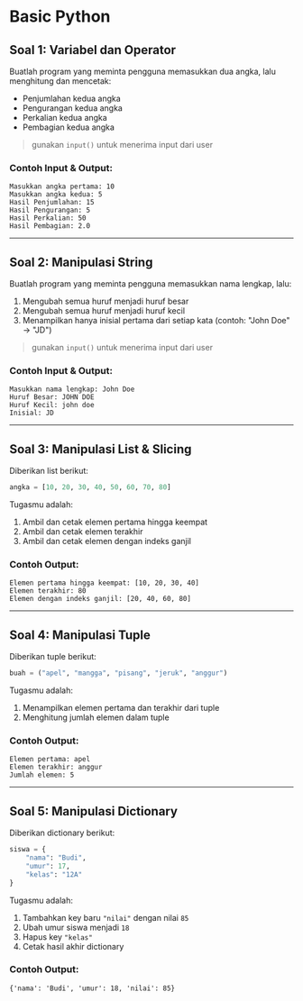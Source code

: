 # Basic Python

## **Soal 1: Variabel dan Operator**  

Buatlah program yang meminta pengguna memasukkan dua angka, lalu menghitung dan mencetak:  

- Penjumlahan kedua angka  
- Pengurangan kedua angka  
- Perkalian kedua angka  
- Pembagian kedua angka  

> gunakan `input()` untuk menerima input dari user
>
### **Contoh Input & Output:**  

```
Masukkan angka pertama: 10  
Masukkan angka kedua: 5  
Hasil Penjumlahan: 15  
Hasil Pengurangan: 5  
Hasil Perkalian: 50  
Hasil Pembagian: 2.0  
```

---

## **Soal 2: Manipulasi String**  

Buatlah program yang meminta pengguna memasukkan nama lengkap, lalu:  

1. Mengubah semua huruf menjadi huruf besar  
2. Mengubah semua huruf menjadi huruf kecil  
3. Menampilkan hanya inisial pertama dari setiap kata (contoh: "John Doe" → "JD")  

> gunakan `input()` untuk menerima input dari user
>
### **Contoh Input & Output:**  

```
Masukkan nama lengkap: John Doe  
Huruf Besar: JOHN DOE  
Huruf Kecil: john doe  
Inisial: JD  
```

---

## **Soal 3: Manipulasi List & Slicing**  

Diberikan list berikut:  

```python
angka = [10, 20, 30, 40, 50, 60, 70, 80]
```

Tugasmu adalah:  

1. Ambil dan cetak elemen pertama hingga keempat  
2. Ambil dan cetak elemen terakhir  
3. Ambil dan cetak elemen dengan indeks ganjil  

### **Contoh Output:**  

```
Elemen pertama hingga keempat: [10, 20, 30, 40]  
Elemen terakhir: 80  
Elemen dengan indeks ganjil: [20, 40, 60, 80]  
```

---

## **Soal 4: Manipulasi Tuple**  

Diberikan tuple berikut:  

```python
buah = ("apel", "mangga", "pisang", "jeruk", "anggur")
```

Tugasmu adalah:  

1. Menampilkan elemen pertama dan terakhir dari tuple  
2. Menghitung jumlah elemen dalam tuple  

### **Contoh Output:**  

```
Elemen pertama: apel  
Elemen terakhir: anggur  
Jumlah elemen: 5
```

---

## **Soal 5: Manipulasi Dictionary**  

Diberikan dictionary berikut:  

```python
siswa = {
    "nama": "Budi",
    "umur": 17,
    "kelas": "12A"
}
```

Tugasmu adalah:  

1. Tambahkan key baru `"nilai"` dengan nilai `85`  
2. Ubah umur siswa menjadi `18`  
3. Hapus key `"kelas"`  
4. Cetak hasil akhir dictionary  

### **Contoh Output:**  

```
{'nama': 'Budi', 'umur': 18, 'nilai': 85}
```
